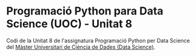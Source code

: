 # Programació Python para Data Science (UOC) - Unitat 8

Codi de la Unitat 8 de l'assignatura Programació Python per Data Science del [Màster Universitari de Ciència de Dades (Data Science)](http://estudis.uoc.edu/ca/masters-universitaris/data-science/presentacio).

